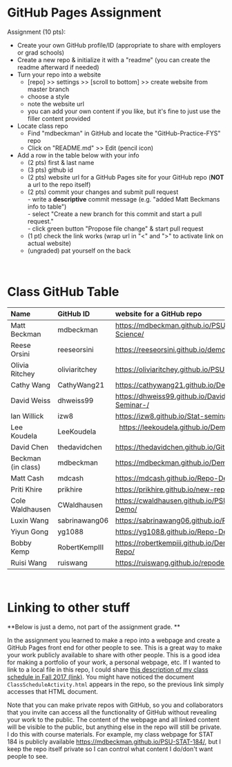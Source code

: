 # GitHub Pages Assignment

Assignment (10 pts):
- Create your own GitHub profile/ID (appropriate to share with employers or grad schools)  
- Create a new repo & initialize it with a "readme" (you can create the readme afterward if needed)  
- Turn your repo into a website  
    - [repo] >> settings >> [scroll to bottom] >> create website from master branch  
    - choose a style  
    - note the website url  
    - you can add your own content if you like, but it's fine to just use the filler content provided  
- Locate class repo
    - Find "mdbeckman" in GitHub and locate the "GitHub-Practice-FYS" repo
    - Click on "README.md" >> Edit (pencil icon)
- Add a row in the table below with your info  
    - (2 pts) first & last name  
    - (3 pts) github id  
    - (2 pts) website url for a GitHub Pages site for your GitHub repo (**NOT** a url to the repo itself)
    - (2 pts) commit your changes and submit pull request   
            - write a **descriptive** commit message (e.g. "added Matt Beckmans info to table")  
            - select "Create a new branch for this commit and start a pull request."   
            - click green button "Propose file change" & start pull request  
    - (1 pt) check the link works (wrap url in "<" and ">" to activate link on actual website)  
    - (ungraded) pat yourself on the back   

<br>

# Class GitHub Table

|Name                   |GitHub ID         |website for a GitHub repo  |  
|:----------------------|:-----------------|:--------------------------|  
| Matt Beckman    | mdbeckman      | <https://mdbeckman.github.io/PSU-Data-Science/>   |  
| Reese Orsini | reeseorsini | https://reeseorsini.github.io/demorepo/ |
| Olivia Ritchey   |   oliviaritchey|   <https://oliviaritchey.github.io/PSU16/> |
| Cathy Wang      | CathyWang21    | <https://cathywang21.github.io/Demo/> |
| David Weiss    | dhweiss99      | <https://dhweiss99.github.io/David-Weiss-Seminar-/>   |
| Ian Willick     | izw8           | <https://izw8.github.io/Stat-seminar/>            |
| Lee Koudela     | LeeKoudela       |  <https://leekoudela.github.io/Demo-Repo/>                |
| David Chen     | thedavidchen         |  <https://thedavidchen.github.io/GitHub.Test/> |
| Beckman (in class) | mdbeckman | https://mdbeckman.github.io/Demo-Repo/ |
| Matt Cash | mdcash | https://mdcash.github.io/Repo-Demo/ |
| Priti Khire    | prikhire      | <https://prikhire.github.io/new-repo/>   |
|  Cole Waldhausen |   CWaldhausen  |      <https://cwaldhausen.github.io/PSU-016-Demo/> |
| Luxin Wang      | sabrinawang06  |<https://sabrinawang06.github.io/PSU16/>           |
| Yiyun Gong | yg1088 | <https://yg1088.github.io/Repo-Demo/> |
| Bobby Kemp    | RobertKempIII     | <https://robertkempiii.github.io/Demo-Repo/>  |  
| Ruisi Wang     | ruiswang        |  https://ruiswang.github.io/repodemo/               |

<br>

# Linking to other stuff 

**Below is just a demo, not part of the assignment grade. **

In the assignment you learned to make a repo into a webpage and create a GitHub Pages front end for other people to see.  This is a great way to make your work publicly available to share with other people.  This is a good idea for making a portfolio of your work, a personal webpage, etc.  If I wanted to link to a local file in this repo, I could share [this description of my class schedule in Fall 2017 (link)](ClassScheduleActivity.html).  You might have noticed the document `ClassScheduleActivity.html` appears in the repo, so the previous link simply accesses that HTML document.  

Note that you can make private repos with GitHub, so you and collaborators that you invite can access all the functionality of GitHub without revealing your work to the public.  The content of the webpage and all linked content will be visible to the public, but anything else in the repo will still be private.  I do this with course materials.  For example, my class webpage for STAT 184 is publicly available <https://mdbeckman.github.io/PSU-STAT-184/>, but I keep the repo itself private so I can control what content I do/don't want people to see.

